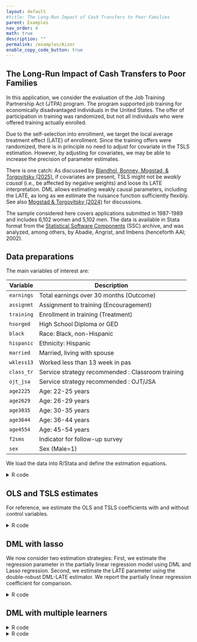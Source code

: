 ```yaml
---
layout: default
#title: The Long-Run Impact of Cash Transfers to Poor Families 
parent: Examples
nav_order: 4
math: true
description: ""
permalink: /examples/Aizer
enable_copy_code_button: true
---
```


## The Long-Run Impact of Cash Transfers to Poor Families 

In this application, we consider the evaluation of the Job Training Partnership Act (JTPA) program.
The program supported job training for economically disadvantaged individuals in the United States. 
The offer of participation in training was randomized, but not all individuals who were offered training actually enrolled.

Due to the self-selection into enrollment, we target the local average treatment effect (LATE) of enrollment.
Since the training offers were randomized, there is in principle no need to adjust for covariate in the TSLS estimation. 
However, by adjusting for covariates, we may be able to increase the precision of parameter estimates.

There is one catch: As discussed by [Blandhol, Bonney, Mogstad, & Torgovitsky (2025)](https://a-torgovitsky.github.io/tslslate.pdf), 
if covariates are present, TSLS might not be *weakly causal* (i.e., be affected by negative weights) and loose its LATE interpretation. DML allows estimating weakly causal parameters, including the LATE, as long as we estimate the nuisance function sufficiently flexibly. See also [Mogstad & Torgovitsky (2024)](https://doi.org/10.1016/bs.heslab.2024.11.003) for discussions. 

The sample considered here covers applications submitted in 1987-1989 and includes 6,102 women and 5,102 men.
The data is available in Stata format from the
[Statistical Software Components](http://fmwww.bc.edu/repec/bocode/j/jtpa.dta) (SSC) archive, 
and was analyzed, among others, by Abadie, Angrist, and Imbens (henceforth AAI; 2002).

## Data preparations

The main variables of interest are:

| Variable | Description |
| --------- | ----------- |
| `earnings` | Total earnings over 30 months (Outcome) |
| `assignmt` | Assignment to training (Encouragement) |
| `training` | Enrollment in training (Treatment) |
| `hsorged` | High School Diploma or GED |
| `black` | Race: Black, non-Hispanic |
| `hispanic` | Ethnicity: Hispanic |
| `married` | Married, living with spouse |
| `wkless13` | Worked less than 13 week in pas |
| `class_tr` | Service strategy recommended : Classroom training |
| `ojt_jsa` | Service strategy recommended : OJT/JSA |
| `age2225` | Age: 22-25 years |
| `age2629` | Age: 26-29 years |
| `age3035` |  Age: 30-35 years |
| `age3644` | Age: 36-44 years |
| `age4554` | Age: 45-54 years |
| `f2sms` | Indicator for follow-up survey |
| `sex` | Sex (Male=1) |

We load the data into R/Stata and define the estimation equations.

<details markdown="block">
<summary>R code</summary>

```
...
```

</details>

## OLS and TSLS estimates

For reference, we estimate the OLS and TSLS coefficients with and without control variables.

<details markdown="block">
<summary>R code</summary>

```
...
```

</details>

## DML with lasso

We now consider two estimation strategies: First, we estimate the regression parameter in the partially linear regression model using DML and Lasso regression. Second, we estimate the LATE parameter using the double-robust DML-LATE estimator. We report the partially linear regression coefficient for comparison.

<details markdown="block">
<summary>R code</summary>

```
...
```

</details>

## DML with multiple learners

<details markdown="block">
<summary>R code</summary>

```
...
```

</details>

<details markdown="block">
<summary>R code</summary>

```
...
```

</details>
